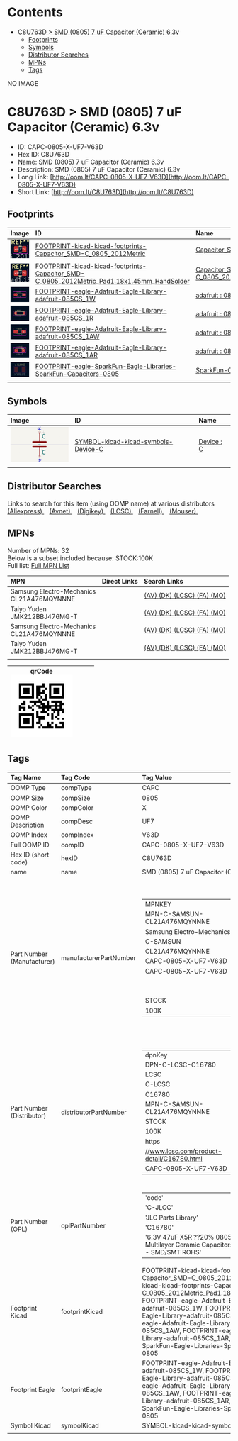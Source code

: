 



Contents
========

* [C8U763D > SMD (0805) 7 uF Capacitor (Ceramic) 6.3v](#c8u763d--smd-0805-7-uf-capacitor-ceramic-63v)
	* [Footprints](#footprints)
	* [Symbols](#symbols)
	* [Distributor Searches](#distributor-searches)
	* [MPNs](#mpns)
	* [Tags](#tags)
  
NO IMAGE  
# C8U763D > SMD (0805) 7 uF Capacitor (Ceramic) 6.3v

- ID: CAPC-0805-X-UF7-V63D
- Hex ID: C8U763D
- Name: SMD (0805) 7 uF Capacitor (Ceramic) 6.3v
- Description: SMD (0805) 7 uF Capacitor (Ceramic) 6.3v
- Long Link: [http://oom.lt/CAPC-0805-X-UF7-V63D](http://oom.lt/CAPC-0805-X-UF7-V63D)
- Short Link: [http://oom.lt/C8U763D](http://oom.lt/C8U763D)

## Footprints
  

|Image|ID|Name|
| :--- | :--- | :--- |
|[![](https://raw.githubusercontent.com/oomlout/oomlout_OOMP_eda_V2/main/FOOTPRINT/kicad/kicad-footprints/Capacitor_SMD/C_0805_2012Metric/image_140.png)](https://github.com/oomlout/oomlout_OOMP_eda_V2/tree/main/FOOTPRINT/kicad/kicad-footprints/Capacitor_SMD/C_0805_2012Metric/)|[FOOTPRINT-kicad-kicad-footprints-Capacitor_SMD-C_0805_2012Metric](https://github.com/oomlout/oomlout_OOMP_eda_V2/tree/main/FOOTPRINT/kicad/kicad-footprints/Capacitor_SMD/C_0805_2012Metric/)|[Capacitor_SMD : C_0805_2012Metric](https://github.com/oomlout/oomlout_OOMP_eda_V2/tree/main/FOOTPRINT/kicad/kicad-footprints/Capacitor_SMD/C_0805_2012Metric/)|
|[![](https://raw.githubusercontent.com/oomlout/oomlout_OOMP_eda_V2/main/FOOTPRINT/kicad/kicad-footprints/Capacitor_SMD/C_0805_2012Metric_Pad1.18x1.45mm_HandSolder/image_140.png)](https://github.com/oomlout/oomlout_OOMP_eda_V2/tree/main/FOOTPRINT/kicad/kicad-footprints/Capacitor_SMD/C_0805_2012Metric_Pad1.18x1.45mm_HandSolder/)|[FOOTPRINT-kicad-kicad-footprints-Capacitor_SMD-C_0805_2012Metric_Pad1.18x1.45mm_HandSolder](https://github.com/oomlout/oomlout_OOMP_eda_V2/tree/main/FOOTPRINT/kicad/kicad-footprints/Capacitor_SMD/C_0805_2012Metric_Pad1.18x1.45mm_HandSolder/)|[Capacitor_SMD : C_0805_2012Metric_Pad1.18x1.45mm_HandSolder](https://github.com/oomlout/oomlout_OOMP_eda_V2/tree/main/FOOTPRINT/kicad/kicad-footprints/Capacitor_SMD/C_0805_2012Metric_Pad1.18x1.45mm_HandSolder/)|
|[![](https://raw.githubusercontent.com/oomlout/oomlout_OOMP_eda_V2/main/FOOTPRINT/eagle/Adafruit-Eagle-Library/adafruit/085CS_1W/image_140.png)](https://github.com/oomlout/oomlout_OOMP_eda_V2/tree/main/FOOTPRINT/eagle/Adafruit-Eagle-Library/adafruit/085CS_1W/)|[FOOTPRINT-eagle-Adafruit-Eagle-Library-adafruit-085CS_1W](https://github.com/oomlout/oomlout_OOMP_eda_V2/tree/main/FOOTPRINT/eagle/Adafruit-Eagle-Library/adafruit/085CS_1W/)|[adafruit : 085CS_1W](https://github.com/oomlout/oomlout_OOMP_eda_V2/tree/main/FOOTPRINT/eagle/Adafruit-Eagle-Library/adafruit/085CS_1W/)|
|[![](https://raw.githubusercontent.com/oomlout/oomlout_OOMP_eda_V2/main/FOOTPRINT/eagle/Adafruit-Eagle-Library/adafruit/085CS_1R/image_140.png)](https://github.com/oomlout/oomlout_OOMP_eda_V2/tree/main/FOOTPRINT/eagle/Adafruit-Eagle-Library/adafruit/085CS_1R/)|[FOOTPRINT-eagle-Adafruit-Eagle-Library-adafruit-085CS_1R](https://github.com/oomlout/oomlout_OOMP_eda_V2/tree/main/FOOTPRINT/eagle/Adafruit-Eagle-Library/adafruit/085CS_1R/)|[adafruit : 085CS_1R](https://github.com/oomlout/oomlout_OOMP_eda_V2/tree/main/FOOTPRINT/eagle/Adafruit-Eagle-Library/adafruit/085CS_1R/)|
|[![](https://raw.githubusercontent.com/oomlout/oomlout_OOMP_eda_V2/main/FOOTPRINT/eagle/Adafruit-Eagle-Library/adafruit/085CS_1AW/image_140.png)](https://github.com/oomlout/oomlout_OOMP_eda_V2/tree/main/FOOTPRINT/eagle/Adafruit-Eagle-Library/adafruit/085CS_1AW/)|[FOOTPRINT-eagle-Adafruit-Eagle-Library-adafruit-085CS_1AW](https://github.com/oomlout/oomlout_OOMP_eda_V2/tree/main/FOOTPRINT/eagle/Adafruit-Eagle-Library/adafruit/085CS_1AW/)|[adafruit : 085CS_1AW](https://github.com/oomlout/oomlout_OOMP_eda_V2/tree/main/FOOTPRINT/eagle/Adafruit-Eagle-Library/adafruit/085CS_1AW/)|
|[![](https://raw.githubusercontent.com/oomlout/oomlout_OOMP_eda_V2/main/FOOTPRINT/eagle/Adafruit-Eagle-Library/adafruit/085CS_1AR/image_140.png)](https://github.com/oomlout/oomlout_OOMP_eda_V2/tree/main/FOOTPRINT/eagle/Adafruit-Eagle-Library/adafruit/085CS_1AR/)|[FOOTPRINT-eagle-Adafruit-Eagle-Library-adafruit-085CS_1AR](https://github.com/oomlout/oomlout_OOMP_eda_V2/tree/main/FOOTPRINT/eagle/Adafruit-Eagle-Library/adafruit/085CS_1AR/)|[adafruit : 085CS_1AR](https://github.com/oomlout/oomlout_OOMP_eda_V2/tree/main/FOOTPRINT/eagle/Adafruit-Eagle-Library/adafruit/085CS_1AR/)|
|[![](https://raw.githubusercontent.com/oomlout/oomlout_OOMP_eda_V2/main/FOOTPRINT/eagle/SparkFun-Eagle-Libraries/SparkFun-Capacitors/0805/image_140.png)](https://github.com/oomlout/oomlout_OOMP_eda_V2/tree/main/FOOTPRINT/eagle/SparkFun-Eagle-Libraries/SparkFun-Capacitors/0805/)|[FOOTPRINT-eagle-SparkFun-Eagle-Libraries-SparkFun-Capacitors-0805](https://github.com/oomlout/oomlout_OOMP_eda_V2/tree/main/FOOTPRINT/eagle/SparkFun-Eagle-Libraries/SparkFun-Capacitors/0805/)|[SparkFun-Capacitors : 0805](https://github.com/oomlout/oomlout_OOMP_eda_V2/tree/main/FOOTPRINT/eagle/SparkFun-Eagle-Libraries/SparkFun-Capacitors/0805/)|
||||

## Symbols
  

|Image|ID|Name|
| :--- | :--- | :--- |
|[![](https://raw.githubusercontent.com/oomlout/oomlout_OOMP_eda_V2/main/SYMBOL/kicad/kicad-symbols/Device/C/image_140.png)](https://github.com/oomlout/oomlout_OOMP_eda_V2/tree/main/SYMBOL/kicad/kicad-symbols/Device/C/)|[SYMBOL-kicad-kicad-symbols-Device-C](https://github.com/oomlout/oomlout_OOMP_eda_V2/tree/main/SYMBOL/kicad/kicad-symbols/Device/C/)|[Device : C](https://github.com/oomlout/oomlout_OOMP_eda_V2/tree/main/SYMBOL/kicad/kicad-symbols/Device/C/)|
||||

## Distributor Searches
  
Links to search for this item (using OOMP name) at various distributors  
[(Aliexpress) ](https://www.aliexpress.com/wholesale?SearchText=1117SMD+0805+7+uF+Capacitor+Ceramic+6.3v)&nbsp;&nbsp;&nbsp;[(Avnet) ](https://www.avnet.com/shop/us/search/SMD+0805+7+uF+Capacitor+Ceramic+6.3v)&nbsp;&nbsp;&nbsp;[(Digikey) ](https://www.digikey.co.uk/en/products/result?s=SMD+0805+7+uF+Capacitor+Ceramic+6.3v)&nbsp;&nbsp;&nbsp;[(LCSC) ](https://www.lcsc.com/search?q=SMD+0805+7+uF+Capacitor+Ceramic+6.3v)&nbsp;&nbsp;&nbsp;[(Farnell) ](https://uk.farnell.com/search?st=SMD+0805+7+uF+Capacitor+Ceramic+6.3v)&nbsp;&nbsp;&nbsp;[(Mouser) ](https://www.mouser.com/c/?q=SMD+0805+7+uF+Capacitor+Ceramic+6.3v)&nbsp;&nbsp;&nbsp;
## MPNs
  
Number of MPNs: 32<br>Below is a subset included because: STOCK:100K <br>Full list: [Full MPN List](MPNLIST.md)  

|MPN|Direct Links|Search Links|
| :--- | :--- | :--- |
|Samsung Electro-Mechanics<br>CL21A476MQYNNNE||[(AV) ](https://www.avnet.com/shop/us/search/CL21A476MQYNNNE)[(DK) ](https://www.digikey.co.uk/products/en?keywords=CL21A476MQYNNNE)[(LCSC) ](https://www.lcsc.com/search?q=CL21A476MQYNNNE)[(FA) ](https://uk.farnell.com/search?st=CL21A476MQYNNNE)[(MO) ](https://www.mouser.com/c/?q=CL21A476MQYNNNE)|
|Taiyo Yuden<br>JMK212BBJ476MG-T||[(AV) ](https://www.avnet.com/shop/us/search/JMK212BBJ476MG-T)[(DK) ](https://www.digikey.co.uk/products/en?keywords=JMK212BBJ476MG-T)[(LCSC) ](https://www.lcsc.com/search?q=JMK212BBJ476MG-T)[(FA) ](https://uk.farnell.com/search?st=JMK212BBJ476MG-T)[(MO) ](https://www.mouser.com/c/?q=JMK212BBJ476MG-T)|
|Samsung Electro-Mechanics<br>CL21A476MQYNNNE||[(AV) ](https://www.avnet.com/shop/us/search/CL21A476MQYNNNE)[(DK) ](https://www.digikey.co.uk/products/en?keywords=CL21A476MQYNNNE)[(LCSC) ](https://www.lcsc.com/search?q=CL21A476MQYNNNE)[(FA) ](https://uk.farnell.com/search?st=CL21A476MQYNNNE)[(MO) ](https://www.mouser.com/c/?q=CL21A476MQYNNNE)|
|Taiyo Yuden<br>JMK212BBJ476MG-T||[(AV) ](https://www.avnet.com/shop/us/search/JMK212BBJ476MG-T)[(DK) ](https://www.digikey.co.uk/products/en?keywords=JMK212BBJ476MG-T)[(LCSC) ](https://www.lcsc.com/search?q=JMK212BBJ476MG-T)[(FA) ](https://uk.farnell.com/search?st=JMK212BBJ476MG-T)[(MO) ](https://www.mouser.com/c/?q=JMK212BBJ476MG-T)|
||||
  

|qrCode<br>[![](https://raw.githubusercontent.com/oomlout/oomlout_OOMP_parts_V2/main/CAPC/0805/X/UF7/V63D/qrCode_140.png)](https://github.com/oomlout/oomlout_OOMP_parts_V2/tree/main/CAPC/0805/X/UF7/V63D/qrCode.png)||||
| :---: | :---: | :---: | :---: |

## Tags
  

|Tag Name|Tag Code|Tag Value|
| :--- | :--- | :--- |
|OOMP Type|oompType|CAPC|
|OOMP Size|oompSize|0805|
|OOMP Color|oompColor|X|
|OOMP Description|oompDesc|UF7|
|OOMP Index|oompIndex|V63D|
|Full OOMP ID|oompID|CAPC-0805-X-UF7-V63D|
|Hex ID (short code)|hexID|C8U763D|
|name|name|SMD (0805) 7 uF Capacitor (Ceramic) 6.3v|
|Part Number (Manufacturer)|manufacturerPartNumber|<table><tr><td>MPNKEY</td></tr><tr><td> MPN-C-SAMSUN-CL21A476MQYNNNE</td><td> MANUFACTURER</td></tr><tr><td> Samsung Electro-Mechanics</td><td> MANUCODE</td></tr><tr><td> C-SAMSUN</td><td> MPN</td></tr><tr><td> CL21A476MQYNNNE</td><td> OOMPIDPARTIAL</td></tr><tr><td> CAPC-0805-X-UF7-V63D</td><td> OOMPID</td></tr><tr><td> CAPC-0805-X-UF7-V63D</td><td> LINK</td></tr><tr><td> </td><td> DESCRIPTION</td></tr><tr><td> </td><td> TAGS</td></tr><tr><td> STOCK</td></tr><tr><td>100K</td></tr></table></td><td> <table><tr><td>MPNKEY</td></tr><tr><td> MPN-C-MURATA-GRM21BR60J476ME15L</td><td> MANUFACTURER</td></tr><tr><td> Murata Electronics</td><td> MANUCODE</td></tr><tr><td> C-MURATA</td><td> MPN</td></tr><tr><td> GRM21BR60J476ME15L</td><td> OOMPIDPARTIAL</td></tr><tr><td> CAPC-0805-X-UF7-V63D</td><td> OOMPID</td></tr><tr><td> CAPC-0805-X-UF7-V63D</td><td> LINK</td></tr><tr><td> </td><td> DESCRIPTION</td></tr><tr><td> </td><td> TAGS</td></tr><tr><td> STOCK</td></tr><tr><td>10K</td></tr></table></td><td> <table><tr><td>MPNKEY</td></tr><tr><td> MPN-C-TAIYOY-JMK212BJ476MG-T</td><td> MANUFACTURER</td></tr><tr><td> Taiyo Yuden</td><td> MANUCODE</td></tr><tr><td> C-TAIYOY</td><td> MPN</td></tr><tr><td> JMK212BJ476MG-T</td><td> OOMPIDPARTIAL</td></tr><tr><td> CAPC-0805-X-UF7-V63D</td><td> OOMPID</td></tr><tr><td> CAPC-0805-X-UF7-V63D</td><td> LINK</td></tr><tr><td> </td><td> DESCRIPTION</td></tr><tr><td> </td><td> TAGS</td></tr><tr><td> STOCK</td></tr><tr><td>1K</td></tr></table></td><td> <table><tr><td>MPNKEY</td></tr><tr><td> MPN-C-WALSIN-0805X476M6R3CT</td><td> MANUFACTURER</td></tr><tr><td> Walsin Tech Corp</td><td> MANUCODE</td></tr><tr><td> C-WALSIN</td><td> MPN</td></tr><tr><td> 0805X476M6R3CT</td><td> OOMPIDPARTIAL</td></tr><tr><td> CAPC-0805-X-UF7-V63D</td><td> OOMPID</td></tr><tr><td> CAPC-0805-X-UF7-V63D</td><td> LINK</td></tr><tr><td> </td><td> DESCRIPTION</td></tr><tr><td> </td><td> TAGS</td></tr><tr><td> </td></tr></table></td><td> <table><tr><td>MPNKEY</td></tr><tr><td> MPN-C-FHGUAN-0805X476M6R3NT</td><td> MANUFACTURER</td></tr><tr><td> FH (Guangdong Fenghua Advanced Tech)</td><td> MANUCODE</td></tr><tr><td> C-FHGUAN</td><td> MPN</td></tr><tr><td> 0805X476M6R3NT</td><td> OOMPIDPARTIAL</td></tr><tr><td> CAPC-0805-X-UF7-V63D</td><td> OOMPID</td></tr><tr><td> CAPC-0805-X-UF7-V63D</td><td> LINK</td></tr><tr><td> </td><td> DESCRIPTION</td></tr><tr><td> </td><td> TAGS</td></tr><tr><td> </td></tr></table></td><td> <table><tr><td>MPNKEY</td></tr><tr><td> MPN-C-FHGUAN-0805F476M6R3NT</td><td> MANUFACTURER</td></tr><tr><td> FH (Guangdong Fenghua Advanced Tech)</td><td> MANUCODE</td></tr><tr><td> C-FHGUAN</td><td> MPN</td></tr><tr><td> 0805F476M6R3NT</td><td> OOMPIDPARTIAL</td></tr><tr><td> CAPC-0805-X-UF7-V63D</td><td> OOMPID</td></tr><tr><td> CAPC-0805-X-UF7-V63D</td><td> LINK</td></tr><tr><td> </td><td> DESCRIPTION</td></tr><tr><td> </td><td> TAGS</td></tr><tr><td> STOCK</td></tr><tr><td>1K</td></tr></table></td><td> <table><tr><td>MPNKEY</td></tr><tr><td> MPN-C-YAGEO-CC0805MKX5R5BB476</td><td> MANUFACTURER</td></tr><tr><td> YAGEO</td><td> MANUCODE</td></tr><tr><td> C-YAGEO</td><td> MPN</td></tr><tr><td> CC0805MKX5R5BB476</td><td> OOMPIDPARTIAL</td></tr><tr><td> CAPC-0805-X-UF7-V63D</td><td> OOMPID</td></tr><tr><td> CAPC-0805-X-UF7-V63D</td><td> LINK</td></tr><tr><td> </td><td> DESCRIPTION</td></tr><tr><td> </td><td> TAGS</td></tr><tr><td> </td></tr></table></td><td> <table><tr><td>MPNKEY</td></tr><tr><td> MPN-C-SAMSUN-CL21A476MQCLRNC</td><td> MANUFACTURER</td></tr><tr><td> Samsung Electro-Mechanics</td><td> MANUCODE</td></tr><tr><td> C-SAMSUN</td><td> MPN</td></tr><tr><td> CL21A476MQCLRNC</td><td> OOMPIDPARTIAL</td></tr><tr><td> CAPC-0805-X-UF7-V63D</td><td> OOMPID</td></tr><tr><td> CAPC-0805-X-UF7-V63D</td><td> LINK</td></tr><tr><td> </td><td> DESCRIPTION</td></tr><tr><td> </td><td> TAGS</td></tr><tr><td> STOCK</td></tr><tr><td>1K</td></tr></table></td><td> <table><tr><td>MPNKEY</td></tr><tr><td> MPN-C-SAMSUN-CL21A476MQCLRXC</td><td> MANUFACTURER</td></tr><tr><td> Samsung Electro-Mechanics</td><td> MANUCODE</td></tr><tr><td> C-SAMSUN</td><td> MPN</td></tr><tr><td> CL21A476MQCLRXC</td><td> OOMPIDPARTIAL</td></tr><tr><td> CAPC-0805-X-UF7-V63D</td><td> OOMPID</td></tr><tr><td> CAPC-0805-X-UF7-V63D</td><td> LINK</td></tr><tr><td> </td><td> DESCRIPTION</td></tr><tr><td> </td><td> TAGS</td></tr><tr><td> </td></tr></table></td><td> <table><tr><td>MPNKEY</td></tr><tr><td> MPN-C-TDK-C2012X5R0J476MT000E</td><td> MANUFACTURER</td></tr><tr><td> TDK</td><td> MANUCODE</td></tr><tr><td> C-TDK</td><td> MPN</td></tr><tr><td> C2012X5R0J476MT000E</td><td> OOMPIDPARTIAL</td></tr><tr><td> CAPC-0805-X-UF7-V63D</td><td> OOMPID</td></tr><tr><td> CAPC-0805-X-UF7-V63D</td><td> LINK</td></tr><tr><td> </td><td> DESCRIPTION</td></tr><tr><td> </td><td> TAGS</td></tr><tr><td> </td></tr></table></td><td> <table><tr><td>MPNKEY</td></tr><tr><td> MPN-C-CCTC-TCC0805X5R476M6R3FT</td><td> MANUFACTURER</td></tr><tr><td> CCTC</td><td> MANUCODE</td></tr><tr><td> C-CCTC</td><td> MPN</td></tr><tr><td> TCC0805X5R476M6R3FT</td><td> OOMPIDPARTIAL</td></tr><tr><td> CAPC-0805-X-UF7-V63D</td><td> OOMPID</td></tr><tr><td> CAPC-0805-X-UF7-V63D</td><td> LINK</td></tr><tr><td> </td><td> DESCRIPTION</td></tr><tr><td> </td><td> TAGS</td></tr><tr><td> </td></tr></table></td><td> <table><tr><td>MPNKEY</td></tr><tr><td> MPN-C-MURATA-GRM21BR60J476ME01L</td><td> MANUFACTURER</td></tr><tr><td> Murata Electronics</td><td> MANUCODE</td></tr><tr><td> C-MURATA</td><td> MPN</td></tr><tr><td> GRM21BR60J476ME01L</td><td> OOMPIDPARTIAL</td></tr><tr><td> CAPC-0805-X-UF7-V63D</td><td> OOMPID</td></tr><tr><td> CAPC-0805-X-UF7-V63D</td><td> LINK</td></tr><tr><td> </td><td> DESCRIPTION</td></tr><tr><td> </td><td> TAGS</td></tr><tr><td> </td></tr></table></td><td> <table><tr><td>MPNKEY</td></tr><tr><td> MPN-C-TAIYOY-JMK212BBJ476MG-T</td><td> MANUFACTURER</td></tr><tr><td> Taiyo Yuden</td><td> MANUCODE</td></tr><tr><td> C-TAIYOY</td><td> MPN</td></tr><tr><td> JMK212BBJ476MG-T</td><td> OOMPIDPARTIAL</td></tr><tr><td> CAPC-0805-X-UF7-V63D</td><td> OOMPID</td></tr><tr><td> CAPC-0805-X-UF7-V63D</td><td> LINK</td></tr><tr><td> </td><td> DESCRIPTION</td></tr><tr><td> </td><td> TAGS</td></tr><tr><td> STOCK</td></tr><tr><td>100K</td></tr></table></td><td> <table><tr><td>MPNKEY</td></tr><tr><td> MPN-C-MURATA-GRM219R60J476ME44D</td><td> MANUFACTURER</td></tr><tr><td> Murata Electronics</td><td> MANUCODE</td></tr><tr><td> C-MURATA</td><td> MPN</td></tr><tr><td> GRM219R60J476ME44D</td><td> OOMPIDPARTIAL</td></tr><tr><td> CAPC-0805-X-UF7-V63D</td><td> OOMPID</td></tr><tr><td> CAPC-0805-X-UF7-V63D</td><td> LINK</td></tr><tr><td> </td><td> DESCRIPTION</td></tr><tr><td> </td><td> TAGS</td></tr><tr><td> </td></tr></table></td><td> <table><tr><td>MPNKEY</td></tr><tr><td> MPN-C-TAIYOY-JMK212BC6476MG-T</td><td> MANUFACTURER</td></tr><tr><td> Taiyo Yuden</td><td> MANUCODE</td></tr><tr><td> C-TAIYOY</td><td> MPN</td></tr><tr><td> JMK212BC6476MG-T</td><td> OOMPIDPARTIAL</td></tr><tr><td> CAPC-0805-X-UF7-V63D</td><td> OOMPID</td></tr><tr><td> CAPC-0805-X-UF7-V63D</td><td> LINK</td></tr><tr><td> </td><td> DESCRIPTION</td></tr><tr><td> </td><td> TAGS</td></tr><tr><td> </td></tr></table></td><td> <table><tr><td>MPNKEY</td></tr><tr><td> MPN-C-SANYEA-C0805X6S476M6R3NT</td><td> MANUFACTURER</td></tr><tr><td> SANYEAR</td><td> MANUCODE</td></tr><tr><td> C-SANYEA</td><td> MPN</td></tr><tr><td> C0805X6S476M6R3NT</td><td> OOMPIDPARTIAL</td></tr><tr><td> CAPC-0805-X-UF7-V63D</td><td> OOMPID</td></tr><tr><td> CAPC-0805-X-UF7-V63D</td><td> LINK</td></tr><tr><td> </td><td> DESCRIPTION</td></tr><tr><td> </td><td> TAGS</td></tr><tr><td> STOCK</td></tr><tr><td>10K</td></tr></table></td><td> <table><tr><td>MPNKEY</td></tr><tr><td> MPN-C-SAMSUN-CL21A476MQYNNNE</td><td> MANUFACTURER</td></tr><tr><td> Samsung Electro-Mechanics</td><td> MANUCODE</td></tr><tr><td> C-SAMSUN</td><td> MPN</td></tr><tr><td> CL21A476MQYNNNE</td><td> OOMPIDPARTIAL</td></tr><tr><td> CAPC-0805-X-UF7-V63D</td><td> OOMPID</td></tr><tr><td> CAPC-0805-X-UF7-V63D</td><td> LINK</td></tr><tr><td> </td><td> DESCRIPTION</td></tr><tr><td> </td><td> TAGS</td></tr><tr><td> STOCK</td></tr><tr><td>100K</td></tr></table></td><td> <table><tr><td>MPNKEY</td></tr><tr><td> MPN-C-MURATA-GRM21BR60J476ME15L</td><td> MANUFACTURER</td></tr><tr><td> Murata Electronics</td><td> MANUCODE</td></tr><tr><td> C-MURATA</td><td> MPN</td></tr><tr><td> GRM21BR60J476ME15L</td><td> OOMPIDPARTIAL</td></tr><tr><td> CAPC-0805-X-UF7-V63D</td><td> OOMPID</td></tr><tr><td> CAPC-0805-X-UF7-V63D</td><td> LINK</td></tr><tr><td> </td><td> DESCRIPTION</td></tr><tr><td> </td><td> TAGS</td></tr><tr><td> STOCK</td></tr><tr><td>10K</td></tr></table></td><td> <table><tr><td>MPNKEY</td></tr><tr><td> MPN-C-TAIYOY-JMK212BJ476MG-T</td><td> MANUFACTURER</td></tr><tr><td> Taiyo Yuden</td><td> MANUCODE</td></tr><tr><td> C-TAIYOY</td><td> MPN</td></tr><tr><td> JMK212BJ476MG-T</td><td> OOMPIDPARTIAL</td></tr><tr><td> CAPC-0805-X-UF7-V63D</td><td> OOMPID</td></tr><tr><td> CAPC-0805-X-UF7-V63D</td><td> LINK</td></tr><tr><td> </td><td> DESCRIPTION</td></tr><tr><td> </td><td> TAGS</td></tr><tr><td> STOCK</td></tr><tr><td>1K</td></tr></table></td><td> <table><tr><td>MPNKEY</td></tr><tr><td> MPN-C-WALSIN-0805X476M6R3CT</td><td> MANUFACTURER</td></tr><tr><td> Walsin Tech Corp</td><td> MANUCODE</td></tr><tr><td> C-WALSIN</td><td> MPN</td></tr><tr><td> 0805X476M6R3CT</td><td> OOMPIDPARTIAL</td></tr><tr><td> CAPC-0805-X-UF7-V63D</td><td> OOMPID</td></tr><tr><td> CAPC-0805-X-UF7-V63D</td><td> LINK</td></tr><tr><td> </td><td> DESCRIPTION</td></tr><tr><td> </td><td> TAGS</td></tr><tr><td> </td></tr></table></td><td> <table><tr><td>MPNKEY</td></tr><tr><td> MPN-C-FHGUAN-0805X476M6R3NT</td><td> MANUFACTURER</td></tr><tr><td> FH (Guangdong Fenghua Advanced Tech)</td><td> MANUCODE</td></tr><tr><td> C-FHGUAN</td><td> MPN</td></tr><tr><td> 0805X476M6R3NT</td><td> OOMPIDPARTIAL</td></tr><tr><td> CAPC-0805-X-UF7-V63D</td><td> OOMPID</td></tr><tr><td> CAPC-0805-X-UF7-V63D</td><td> LINK</td></tr><tr><td> </td><td> DESCRIPTION</td></tr><tr><td> </td><td> TAGS</td></tr><tr><td> </td></tr></table></td><td> <table><tr><td>MPNKEY</td></tr><tr><td> MPN-C-FHGUAN-0805F476M6R3NT</td><td> MANUFACTURER</td></tr><tr><td> FH (Guangdong Fenghua Advanced Tech)</td><td> MANUCODE</td></tr><tr><td> C-FHGUAN</td><td> MPN</td></tr><tr><td> 0805F476M6R3NT</td><td> OOMPIDPARTIAL</td></tr><tr><td> CAPC-0805-X-UF7-V63D</td><td> OOMPID</td></tr><tr><td> CAPC-0805-X-UF7-V63D</td><td> LINK</td></tr><tr><td> </td><td> DESCRIPTION</td></tr><tr><td> </td><td> TAGS</td></tr><tr><td> STOCK</td></tr><tr><td>1K</td></tr></table></td><td> <table><tr><td>MPNKEY</td></tr><tr><td> MPN-C-YAGEO-CC0805MKX5R5BB476</td><td> MANUFACTURER</td></tr><tr><td> YAGEO</td><td> MANUCODE</td></tr><tr><td> C-YAGEO</td><td> MPN</td></tr><tr><td> CC0805MKX5R5BB476</td><td> OOMPIDPARTIAL</td></tr><tr><td> CAPC-0805-X-UF7-V63D</td><td> OOMPID</td></tr><tr><td> CAPC-0805-X-UF7-V63D</td><td> LINK</td></tr><tr><td> </td><td> DESCRIPTION</td></tr><tr><td> </td><td> TAGS</td></tr><tr><td> </td></tr></table></td><td> <table><tr><td>MPNKEY</td></tr><tr><td> MPN-C-SAMSUN-CL21A476MQCLRNC</td><td> MANUFACTURER</td></tr><tr><td> Samsung Electro-Mechanics</td><td> MANUCODE</td></tr><tr><td> C-SAMSUN</td><td> MPN</td></tr><tr><td> CL21A476MQCLRNC</td><td> OOMPIDPARTIAL</td></tr><tr><td> CAPC-0805-X-UF7-V63D</td><td> OOMPID</td></tr><tr><td> CAPC-0805-X-UF7-V63D</td><td> LINK</td></tr><tr><td> </td><td> DESCRIPTION</td></tr><tr><td> </td><td> TAGS</td></tr><tr><td> STOCK</td></tr><tr><td>1K</td></tr></table></td><td> <table><tr><td>MPNKEY</td></tr><tr><td> MPN-C-SAMSUN-CL21A476MQCLRXC</td><td> MANUFACTURER</td></tr><tr><td> Samsung Electro-Mechanics</td><td> MANUCODE</td></tr><tr><td> C-SAMSUN</td><td> MPN</td></tr><tr><td> CL21A476MQCLRXC</td><td> OOMPIDPARTIAL</td></tr><tr><td> CAPC-0805-X-UF7-V63D</td><td> OOMPID</td></tr><tr><td> CAPC-0805-X-UF7-V63D</td><td> LINK</td></tr><tr><td> </td><td> DESCRIPTION</td></tr><tr><td> </td><td> TAGS</td></tr><tr><td> </td></tr></table></td><td> <table><tr><td>MPNKEY</td></tr><tr><td> MPN-C-TDK-C2012X5R0J476MT000E</td><td> MANUFACTURER</td></tr><tr><td> TDK</td><td> MANUCODE</td></tr><tr><td> C-TDK</td><td> MPN</td></tr><tr><td> C2012X5R0J476MT000E</td><td> OOMPIDPARTIAL</td></tr><tr><td> CAPC-0805-X-UF7-V63D</td><td> OOMPID</td></tr><tr><td> CAPC-0805-X-UF7-V63D</td><td> LINK</td></tr><tr><td> </td><td> DESCRIPTION</td></tr><tr><td> </td><td> TAGS</td></tr><tr><td> </td></tr></table></td><td> <table><tr><td>MPNKEY</td></tr><tr><td> MPN-C-CCTC-TCC0805X5R476M6R3FT</td><td> MANUFACTURER</td></tr><tr><td> CCTC</td><td> MANUCODE</td></tr><tr><td> C-CCTC</td><td> MPN</td></tr><tr><td> TCC0805X5R476M6R3FT</td><td> OOMPIDPARTIAL</td></tr><tr><td> CAPC-0805-X-UF7-V63D</td><td> OOMPID</td></tr><tr><td> CAPC-0805-X-UF7-V63D</td><td> LINK</td></tr><tr><td> </td><td> DESCRIPTION</td></tr><tr><td> </td><td> TAGS</td></tr><tr><td> </td></tr></table></td><td> <table><tr><td>MPNKEY</td></tr><tr><td> MPN-C-MURATA-GRM21BR60J476ME01L</td><td> MANUFACTURER</td></tr><tr><td> Murata Electronics</td><td> MANUCODE</td></tr><tr><td> C-MURATA</td><td> MPN</td></tr><tr><td> GRM21BR60J476ME01L</td><td> OOMPIDPARTIAL</td></tr><tr><td> CAPC-0805-X-UF7-V63D</td><td> OOMPID</td></tr><tr><td> CAPC-0805-X-UF7-V63D</td><td> LINK</td></tr><tr><td> </td><td> DESCRIPTION</td></tr><tr><td> </td><td> TAGS</td></tr><tr><td> </td></tr></table></td><td> <table><tr><td>MPNKEY</td></tr><tr><td> MPN-C-TAIYOY-JMK212BBJ476MG-T</td><td> MANUFACTURER</td></tr><tr><td> Taiyo Yuden</td><td> MANUCODE</td></tr><tr><td> C-TAIYOY</td><td> MPN</td></tr><tr><td> JMK212BBJ476MG-T</td><td> OOMPIDPARTIAL</td></tr><tr><td> CAPC-0805-X-UF7-V63D</td><td> OOMPID</td></tr><tr><td> CAPC-0805-X-UF7-V63D</td><td> LINK</td></tr><tr><td> </td><td> DESCRIPTION</td></tr><tr><td> </td><td> TAGS</td></tr><tr><td> STOCK</td></tr><tr><td>100K</td></tr></table></td><td> <table><tr><td>MPNKEY</td></tr><tr><td> MPN-C-MURATA-GRM219R60J476ME44D</td><td> MANUFACTURER</td></tr><tr><td> Murata Electronics</td><td> MANUCODE</td></tr><tr><td> C-MURATA</td><td> MPN</td></tr><tr><td> GRM219R60J476ME44D</td><td> OOMPIDPARTIAL</td></tr><tr><td> CAPC-0805-X-UF7-V63D</td><td> OOMPID</td></tr><tr><td> CAPC-0805-X-UF7-V63D</td><td> LINK</td></tr><tr><td> </td><td> DESCRIPTION</td></tr><tr><td> </td><td> TAGS</td></tr><tr><td> </td></tr></table></td><td> <table><tr><td>MPNKEY</td></tr><tr><td> MPN-C-TAIYOY-JMK212BC6476MG-T</td><td> MANUFACTURER</td></tr><tr><td> Taiyo Yuden</td><td> MANUCODE</td></tr><tr><td> C-TAIYOY</td><td> MPN</td></tr><tr><td> JMK212BC6476MG-T</td><td> OOMPIDPARTIAL</td></tr><tr><td> CAPC-0805-X-UF7-V63D</td><td> OOMPID</td></tr><tr><td> CAPC-0805-X-UF7-V63D</td><td> LINK</td></tr><tr><td> </td><td> DESCRIPTION</td></tr><tr><td> </td><td> TAGS</td></tr><tr><td> </td></tr></table></td><td> <table><tr><td>MPNKEY</td></tr><tr><td> MPN-C-SANYEA-C0805X6S476M6R3NT</td><td> MANUFACTURER</td></tr><tr><td> SANYEAR</td><td> MANUCODE</td></tr><tr><td> C-SANYEA</td><td> MPN</td></tr><tr><td> C0805X6S476M6R3NT</td><td> OOMPIDPARTIAL</td></tr><tr><td> CAPC-0805-X-UF7-V63D</td><td> OOMPID</td></tr><tr><td> CAPC-0805-X-UF7-V63D</td><td> LINK</td></tr><tr><td> </td><td> DESCRIPTION</td></tr><tr><td> </td><td> TAGS</td></tr><tr><td> STOCK</td></tr><tr><td>10K</td></tr></table>|
|Part Number (Distributor)|distributorPartNumber|<table><tr><td>dpnKey</td></tr><tr><td> DPN-C-LCSC-C16780</td><td> DISTRIBUTOR</td></tr><tr><td> LCSC</td><td> DISTRCODE</td></tr><tr><td> C-LCSC</td><td> DPN</td></tr><tr><td> C16780</td><td> MPN</td></tr><tr><td> MPN-C-SAMSUN-CL21A476MQYNNNE</td><td> TAGS</td></tr><tr><td> STOCK</td></tr><tr><td>100K</td><td> LINK</td></tr><tr><td> https</td></tr><tr><td>//www.lcsc.com/product-detail/C16780.html</td><td> OOMPID</td></tr><tr><td> CAPC-0805-X-UF7-V63D</td></tr></table></td><td> <table><tr><td>dpnKey</td></tr><tr><td> DPN-C-LCSC-C77072</td><td> DISTRIBUTOR</td></tr><tr><td> LCSC</td><td> DISTRCODE</td></tr><tr><td> C-LCSC</td><td> DPN</td></tr><tr><td> C77072</td><td> MPN</td></tr><tr><td> MPN-C-MURATA-GRM21BR60J476ME15L</td><td> TAGS</td></tr><tr><td> STOCK</td></tr><tr><td>10K</td><td> LINK</td></tr><tr><td> https</td></tr><tr><td>//www.lcsc.com/product-detail/C77072.html</td><td> OOMPID</td></tr><tr><td> CAPC-0805-X-UF7-V63D</td></tr></table></td><td> <table><tr><td>dpnKey</td></tr><tr><td> DPN-C-LCSC-C87159</td><td> DISTRIBUTOR</td></tr><tr><td> LCSC</td><td> DISTRCODE</td></tr><tr><td> C-LCSC</td><td> DPN</td></tr><tr><td> C87159</td><td> MPN</td></tr><tr><td> MPN-C-TAIYOY-JMK212BJ476MG-T</td><td> TAGS</td></tr><tr><td> STOCK</td></tr><tr><td>1K</td><td> LINK</td></tr><tr><td> https</td></tr><tr><td>//www.lcsc.com/product-detail/C87159.html</td><td> OOMPID</td></tr><tr><td> CAPC-0805-X-UF7-V63D</td></tr></table></td><td> <table><tr><td>dpnKey</td></tr><tr><td> DPN-C-LCSC-C98821</td><td> DISTRIBUTOR</td></tr><tr><td> LCSC</td><td> DISTRCODE</td></tr><tr><td> C-LCSC</td><td> DPN</td></tr><tr><td> C98821</td><td> MPN</td></tr><tr><td> MPN-C-WALSIN-0805X476M6R3CT</td><td> TAGS</td></tr><tr><td> </td><td> LINK</td></tr><tr><td> https</td></tr><tr><td>//www.lcsc.com/product-detail/C98821.html</td><td> OOMPID</td></tr><tr><td> CAPC-0805-X-UF7-V63D</td></tr></table></td><td> <table><tr><td>dpnKey</td></tr><tr><td> DPN-C-LCSC-C108659</td><td> DISTRIBUTOR</td></tr><tr><td> LCSC</td><td> DISTRCODE</td></tr><tr><td> C-LCSC</td><td> DPN</td></tr><tr><td> C108659</td><td> MPN</td></tr><tr><td> MPN-C-FHGUAN-0805X476M6R3NT</td><td> TAGS</td></tr><tr><td> </td><td> LINK</td></tr><tr><td> https</td></tr><tr><td>//www.lcsc.com/product-detail/C108659.html</td><td> OOMPID</td></tr><tr><td> CAPC-0805-X-UF7-V63D</td></tr></table></td><td> <table><tr><td>dpnKey</td></tr><tr><td> DPN-C-LCSC-C109379</td><td> DISTRIBUTOR</td></tr><tr><td> LCSC</td><td> DISTRCODE</td></tr><tr><td> C-LCSC</td><td> DPN</td></tr><tr><td> C109379</td><td> MPN</td></tr><tr><td> MPN-C-FHGUAN-0805F476M6R3NT</td><td> TAGS</td></tr><tr><td> STOCK</td></tr><tr><td>1K</td><td> LINK</td></tr><tr><td> https</td></tr><tr><td>//www.lcsc.com/product-detail/C109379.html</td><td> OOMPID</td></tr><tr><td> CAPC-0805-X-UF7-V63D</td></tr></table></td><td> <table><tr><td>dpnKey</td></tr><tr><td> DPN-C-LCSC-C109461</td><td> DISTRIBUTOR</td></tr><tr><td> LCSC</td><td> DISTRCODE</td></tr><tr><td> C-LCSC</td><td> DPN</td></tr><tr><td> C109461</td><td> MPN</td></tr><tr><td> MPN-C-YAGEO-CC0805MKX5R5BB476</td><td> TAGS</td></tr><tr><td> </td><td> LINK</td></tr><tr><td> https</td></tr><tr><td>//www.lcsc.com/product-detail/C109461.html</td><td> OOMPID</td></tr><tr><td> CAPC-0805-X-UF7-V63D</td></tr></table></td><td> <table><tr><td>dpnKey</td></tr><tr><td> DPN-C-LCSC-C307534</td><td> DISTRIBUTOR</td></tr><tr><td> LCSC</td><td> DISTRCODE</td></tr><tr><td> C-LCSC</td><td> DPN</td></tr><tr><td> C307534</td><td> MPN</td></tr><tr><td> MPN-C-SAMSUN-CL21A476MQCLRNC</td><td> TAGS</td></tr><tr><td> STOCK</td></tr><tr><td>1K</td><td> LINK</td></tr><tr><td> https</td></tr><tr><td>//www.lcsc.com/product-detail/C307534.html</td><td> OOMPID</td></tr><tr><td> CAPC-0805-X-UF7-V63D</td></tr></table></td><td> <table><tr><td>dpnKey</td></tr><tr><td> DPN-C-LCSC-C307535</td><td> DISTRIBUTOR</td></tr><tr><td> LCSC</td><td> DISTRCODE</td></tr><tr><td> C-LCSC</td><td> DPN</td></tr><tr><td> C307535</td><td> MPN</td></tr><tr><td> MPN-C-SAMSUN-CL21A476MQCLRXC</td><td> TAGS</td></tr><tr><td> </td><td> LINK</td></tr><tr><td> https</td></tr><tr><td>//www.lcsc.com/product-detail/C307535.html</td><td> OOMPID</td></tr><tr><td> CAPC-0805-X-UF7-V63D</td></tr></table></td><td> <table><tr><td>dpnKey</td></tr><tr><td> DPN-C-LCSC-C342749</td><td> DISTRIBUTOR</td></tr><tr><td> LCSC</td><td> DISTRCODE</td></tr><tr><td> C-LCSC</td><td> DPN</td></tr><tr><td> C342749</td><td> MPN</td></tr><tr><td> MPN-C-TDK-C2012X5R0J476MT000E</td><td> TAGS</td></tr><tr><td> </td><td> LINK</td></tr><tr><td> https</td></tr><tr><td>//www.lcsc.com/product-detail/C342749.html</td><td> OOMPID</td></tr><tr><td> CAPC-0805-X-UF7-V63D</td></tr></table></td><td> <table><tr><td>dpnKey</td></tr><tr><td> DPN-C-LCSC-C380345</td><td> DISTRIBUTOR</td></tr><tr><td> LCSC</td><td> DISTRCODE</td></tr><tr><td> C-LCSC</td><td> DPN</td></tr><tr><td> C380345</td><td> MPN</td></tr><tr><td> MPN-C-CCTC-TCC0805X5R476M6R3FT</td><td> TAGS</td></tr><tr><td> </td><td> LINK</td></tr><tr><td> https</td></tr><tr><td>//www.lcsc.com/product-detail/C380345.html</td><td> OOMPID</td></tr><tr><td> CAPC-0805-X-UF7-V63D</td></tr></table></td><td> <table><tr><td>dpnKey</td></tr><tr><td> DPN-C-LCSC-C385043</td><td> DISTRIBUTOR</td></tr><tr><td> LCSC</td><td> DISTRCODE</td></tr><tr><td> C-LCSC</td><td> DPN</td></tr><tr><td> C385043</td><td> MPN</td></tr><tr><td> MPN-C-MURATA-GRM21BR60J476ME01L</td><td> TAGS</td></tr><tr><td> </td><td> LINK</td></tr><tr><td> https</td></tr><tr><td>//www.lcsc.com/product-detail/C385043.html</td><td> OOMPID</td></tr><tr><td> CAPC-0805-X-UF7-V63D</td></tr></table></td><td> <table><tr><td>dpnKey</td></tr><tr><td> DPN-C-LCSC-C386022</td><td> DISTRIBUTOR</td></tr><tr><td> LCSC</td><td> DISTRCODE</td></tr><tr><td> C-LCSC</td><td> DPN</td></tr><tr><td> C386022</td><td> MPN</td></tr><tr><td> MPN-C-TAIYOY-JMK212BBJ476MG-T</td><td> TAGS</td></tr><tr><td> STOCK</td></tr><tr><td>100K</td><td> LINK</td></tr><tr><td> https</td></tr><tr><td>//www.lcsc.com/product-detail/C386022.html</td><td> OOMPID</td></tr><tr><td> CAPC-0805-X-UF7-V63D</td></tr></table></td><td> <table><tr><td>dpnKey</td></tr><tr><td> DPN-C-LCSC-C471380</td><td> DISTRIBUTOR</td></tr><tr><td> LCSC</td><td> DISTRCODE</td></tr><tr><td> C-LCSC</td><td> DPN</td></tr><tr><td> C471380</td><td> MPN</td></tr><tr><td> MPN-C-MURATA-GRM219R60J476ME44D</td><td> TAGS</td></tr><tr><td> </td><td> LINK</td></tr><tr><td> https</td></tr><tr><td>//www.lcsc.com/product-detail/C471380.html</td><td> OOMPID</td></tr><tr><td> CAPC-0805-X-UF7-V63D</td></tr></table></td><td> <table><tr><td>dpnKey</td></tr><tr><td> DPN-C-LCSC-C697611</td><td> DISTRIBUTOR</td></tr><tr><td> LCSC</td><td> DISTRCODE</td></tr><tr><td> C-LCSC</td><td> DPN</td></tr><tr><td> C697611</td><td> MPN</td></tr><tr><td> MPN-C-TAIYOY-JMK212BC6476MG-T</td><td> TAGS</td></tr><tr><td> </td><td> LINK</td></tr><tr><td> https</td></tr><tr><td>//www.lcsc.com/product-detail/C697611.html</td><td> OOMPID</td></tr><tr><td> CAPC-0805-X-UF7-V63D</td></tr></table></td><td> <table><tr><td>dpnKey</td></tr><tr><td> DPN-C-LCSC-C2835553</td><td> DISTRIBUTOR</td></tr><tr><td> LCSC</td><td> DISTRCODE</td></tr><tr><td> C-LCSC</td><td> DPN</td></tr><tr><td> C2835553</td><td> MPN</td></tr><tr><td> MPN-C-SANYEA-C0805X6S476M6R3NT</td><td> TAGS</td></tr><tr><td> STOCK</td></tr><tr><td>10K</td><td> LINK</td></tr><tr><td> https</td></tr><tr><td>//www.lcsc.com/product-detail/C2835553.html</td><td> OOMPID</td></tr><tr><td> CAPC-0805-X-UF7-V63D</td></tr></table>|
|Part Number (OPL)|oplPartNumber|<table><tr><td>'code'</td></tr><tr><td> 'C-JLCC'</td><td> 'name'</td></tr><tr><td> 'JLC Parts Library'</td><td> 'partID'</td></tr><tr><td> 'C16780'</td><td> 'partName'</td></tr><tr><td> '6.3V 47uF X5R ??20% 0805  Multilayer Ceramic Capacitors MLCC - SMD/SMT ROHS'</td></tr></table>|
|Footprint Kicad|footprintKicad|FOOTPRINT-kicad-kicad-footprints-Capacitor_SMD-C_0805_2012Metric, FOOTPRINT-kicad-kicad-footprints-Capacitor_SMD-C_0805_2012Metric_Pad1.18x1.45mm_HandSolder, FOOTPRINT-eagle-Adafruit-Eagle-Library-adafruit-085CS_1W, FOOTPRINT-eagle-Adafruit-Eagle-Library-adafruit-085CS_1R, FOOTPRINT-eagle-Adafruit-Eagle-Library-adafruit-085CS_1AW, FOOTPRINT-eagle-Adafruit-Eagle-Library-adafruit-085CS_1AR, FOOTPRINT-eagle-SparkFun-Eagle-Libraries-SparkFun-Capacitors-0805|
|Footprint Eagle|footprintEagle|FOOTPRINT-eagle-Adafruit-Eagle-Library-adafruit-085CS_1W, FOOTPRINT-eagle-Adafruit-Eagle-Library-adafruit-085CS_1R, FOOTPRINT-eagle-Adafruit-Eagle-Library-adafruit-085CS_1AW, FOOTPRINT-eagle-Adafruit-Eagle-Library-adafruit-085CS_1AR, FOOTPRINT-eagle-SparkFun-Eagle-Libraries-SparkFun-Capacitors-0805|
|Symbol Kicad|symbolKicad|SYMBOL-kicad-kicad-symbols-Device-C|
||||
